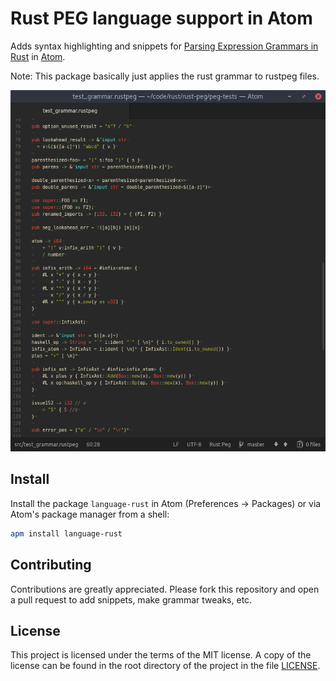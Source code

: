 # Rust PEG language support in Atom

Adds syntax highlighting and snippets for [Parsing Expression Grammars in Rust](https://github.com/kevinmehall/rust-peg) in [Atom](https://atom.io).

Note: This package basically just applies the rust grammar to rustpeg files.

![Screenshot](https://raw.githubusercontent.com/MoritzKn/atom-language-rustpeg/master/screenshot.png)

## Install

Install the package `language-rust` in Atom (Preferences -> Packages) or via Atom's package manager from a shell:

```sh
apm install language-rust
```

## Contributing

Contributions are greatly appreciated. Please fork this repository and open a pull request to add snippets, make grammar tweaks, etc.

## License
This project is licensed under the terms of the MIT license. A copy of the license can be found in the root directory of the project in the file [LICENSE](./LICENSE).
